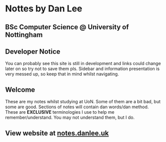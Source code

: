# Nottes by Dan Lee
## BSc Computer Science @ University of Nottingham
## Developer Notice
You can probably see this site is still in development and links could change later on so try not to save them pls. Sidebar and information presentation is very messed up, so keep that in mind whilst navigating.
## Welcome
These are my notes whilst studying at UoN. Some of them are a bit bad, but some are good. Sections of notes will contain dan words/dan method. These are **EXCLUSIVE** terminologies I use to help me remember/understand. You may not understand them, but I do. 

## View website at [notes.danlee.uk](https://notes.danlee.uk)